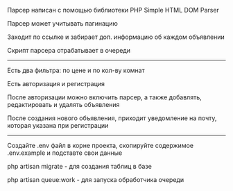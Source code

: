 <p>Парсер написан с помощью библиотеки PHP Simple HTML DOM Parser</p>
<p>Парсер может учитывать пагинацию</p>
<p>Заходит по ссылке и забирает доп. информацию об каждом объявлении</p>
<p>Скрипт парсера отрабатывает в очереди</p>
<hr>
<p>Есть два фильтра: по цене и по кол-ву комнат</p>
<p>Есть авторизация и регистрация</p>
<p>После авторизации можно включить парсер, а также добавлять, редактировать и удалять объявления</p>
<p>После создания нового объявления, приходит уведомление на почту, которая указана при регистрации</p>
<hr>
<p>Создайте .env файл в корне проекта, скопируйте содержимое .env.example и подставте свои данные</p>
<p>php artisan migrate - для создания таблиц в базе</p>
<p>php artisan queue:work - для запуска обработчика очереди</p>
